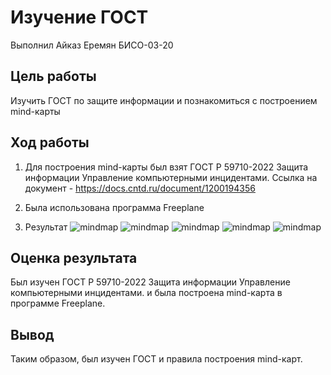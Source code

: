 # Изучение ГОСТ
Выполнил Айказ Еремян БИСО-03-20

## Цель работы

Изучить ГОСТ по защите информации и познакомиться с построением
mind-карты

## Ход работы

1.  Для построения mind-карты был взят ГОСТ Р 59710-2022 Защита
    информации Управление компьютерными инцидентами. Ссылка на
    документ - https://docs.cntd.ru/document/1200194356

2.  Была использована программа Freeplane

3.  Результат ![mindmap](mindmap1.jpg)
    ![mindmap](mindmap.jpg) ![mindmap](mindmap2.jpg)
    ![mindmap](mindmap3.jpg) ![mindmap](mindmap4.jpg)

## Оценка результата

Был изучен ГОСТ Р 59710-2022 Защита информации Управление компьютерными инцидентами. и была построена mind-карта в программе Freeplane.

## Вывод

Таким образом, был изучен ГОСТ и правила построения mind-карт.
